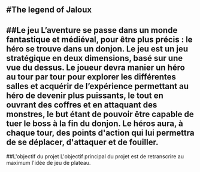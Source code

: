 #The legend of Jaloux
---
##Le jeu
L’aventure se passe dans un monde fantastique et médiéval, pour être plus précis : le héro se trouve dans un donjon.
Le jeu est un jeu stratégique en deux dimensions, basé sur une vue du dessus. Le joueur devra manier un héro au tour par tour pour explorer les différentes salles et acquérir de l’expérience permettant au héro de devenir plus puissants, le tout en ouvrant des coffres et en attaquant des monstres, le but étant de pouvoir être capable de tuer le boss à la fin du donjon. Le héros aura, à chaque tour, des points d'action qui lui permettra de se déplacer, d'attaquer et de fouiller.
---
##L'objectif du projet
L'objectif principal du projet est de retranscrire au maximum l'idée de jeu de plateau.

